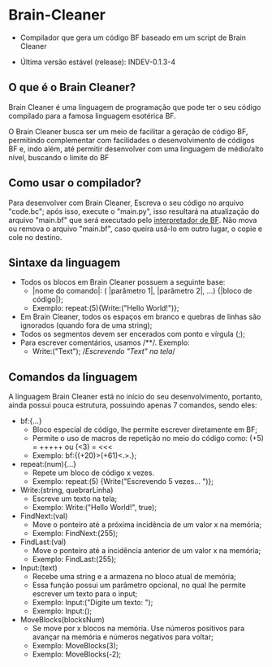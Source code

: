 # Brain-Cleaner

* Compilador que gera um código BF baseado em um script de Brain Cleaner

* Última versão estável (release):  INDEV-0.1.3-4

## O que é o Brain Cleaner?

Brain Cleaner é uma linguagem de programação que pode ter o seu código compilado para a famosa linguagem esotérica BF.

O Brain Cleaner busca ser um meio de facilitar a geração de código BF, permitindo complementar com facilidades o desenvolvimento de códigos BF e, indo além, até permitir desenvolver com uma linguagem de médio/alto nível, buscando o limite do BF

## Como usar o compilador?

Para desenvolver com Brain Cleaner, Escreva o seu código no arquivo "code.bc"; após isso, execute o "main.py", isso resultará na atualização do arquivo "main.bf" que será executado pelo [interpretador de BF](https://github.com/Jose-Edu/BF-Interpreter-CS). Não mova ou remova o arquivo "main.bf", caso queira usá-lo em outro lugar, o copie e cole no destino.

## Sintaxe da linguagem

* Todos os blocos em Brain Cleaner possuem a seguinte base:
  * |nome do comando|: ( |parâmetro 1|, |parâmetro 2|, ...) {|bloco de código|};
  * Exemplo: repeat:(5){Write:("Hello World!")};
* Em Brain Cleaner, todos os espaços em branco e quebras de linhas são ignorados (quando fora de uma string);
* Todos os segmentos devem ser encerados com ponto e vírgula (;);
* Para escrever comentários, usamos /**/. Exemplo:
  * Write:("Text"); /*Escrevendo "Text" na tela*/

## Comandos da linguagem

A linguagem Brain Cleaner está no início do seu desenvolvimento, portanto, ainda possui pouca estrutura, possuindo apenas 7 comandos, sendo eles:

* bf:{...}
  * Bloco especial de código, lhe permite escrever diretamente em BF;
  * Permite o uso de macros de repetição no meio do código como: (+5) = +++++ ou (<3) = <<<
  * Exemplo: bf:{(+20)>(+61)<.>.};
* repeat:(num){...}
  * Repete um bloco de código x vezes.
  * Exemplo: repeat:(5) {Write("Escrevendo 5 vezes... ")};
* Write:(string, quebrarLinha)
  * Escreve um texto na tela;
  * Exemplo: Write:("Hello World!", true);
* FindNext:(val)
  * Move o ponteiro até a próxima incidência de um valor x na memória;
  * Exemplo: FindNext:(255);
* FindLast:(val)
  * Move o ponteiro até a incidência anterior de um valor x na memória;
  * Exemplo: FindLast:(255);
* Input:(text)
  * Recebe uma string e a armazena no bloco atual de memória;
  * Essa função possui um parâmetro opcional, no qual lhe permite escrever um texto para o input;
  * Exemplo: Input:("Digite um texto: ");
  * Exemplo: Input:();
* MoveBlocks(blocksNum)
  * Se move por x blocos na memória. Use números positivos para avançar na memória e números negativos para voltar;
  * Exemplo: MoveBlocks(3);
  * Exemplo: MoveBlocks(-2);
